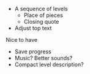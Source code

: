 - A sequence of levels
   - Place of pieces
   - Closing quote
- Adjust top text

Nice to have
- Save progress
- Music? Better sounds?
- Compact level description?
